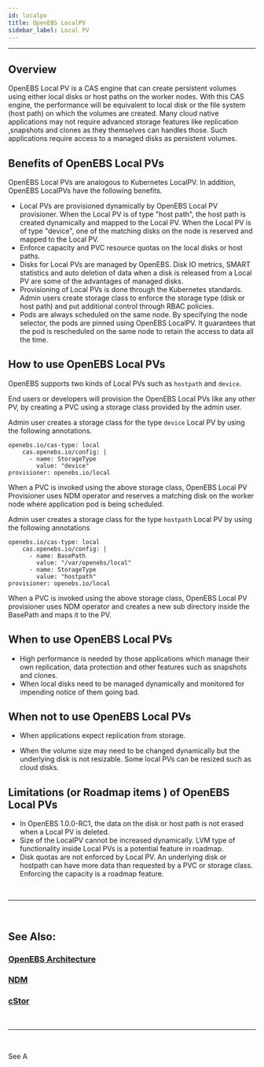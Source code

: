 ```yaml
---
id: localpv
title: OpenEBS LocalPV
sidebar_label: Local PV
---
```

------



## Overview

OpenEBS Local PV is a CAS engine that can create persistent volumes using either local disks or host paths on the worker nodes. With this CAS engine, the performance will be equivalent to local disk or the file system (host path) on which the volumes are created. Many cloud native applications may not require advanced storage features like replication ,snapshots and clones as they themselves can handles those. Such applications require access to a managed disks as persistent volumes. 



## Benefits of OpenEBS Local PVs

OpenEBS Local PVs are analogous to Kubernetes LocalPV. In addition, OpenEBS LocalPVs have the following benefits.

- Local PVs are provisioned dynamically by OpenEBS Local PV provisioner. When the Local PV is of type "host path", the host path is created dynamically and mapped to the Local PV. When the Local PV is of type "device", one of the  matching disks on the node is reserved and mapped to the Local PV.
- Enforce capacity and PVC resource quotas on the local disks or host paths. 
- Disks for Local PVs are managed by OpenEBS. Disk IO metrics, SMART statistics and auto deletion of data when a disk is released from a Local PV are some of the advantages of managed disks.
- Provisioning of Local PVs is done through the Kubernetes standards. Admin users create storage class to enforce the storage type (disk or host path) and put additional control through RBAC policies.
- Pods are always scheduled on the same node. By specifying the node selector, the pods are pinned using OpenEBS LocalPV. It guarantees that the pod is rescheduled on the same node to retain the access to data all the time.



## How to use OpenEBS Local PVs

OpenEBS supports two kinds of Local PVs such as `hostpath` and `device`.

End users or developers will provision the OpenEBS Local PVs like any other PV, by creating a PVC using a storage class provided by the admin user. 

Admin user creates a storage class for the type `device` Local PV by using the following annotations.

```
openebs.io/cas-type: local
    cas.openebs.io/config: |
      - name: StorageType
        value: "device"
provisioner: openebs.io/local
```

When a PVC is invoked using the above storage class, OpenEBS Local PV Provisioner uses NDM operator and reserves a matching disk on the worker node where application pod is being scheduled.



Admin user creates a storage class for the type `hostpath` Local PV by using the following annotations

```
openebs.io/cas-type: local
    cas.openebs.io/config: |
      - name: BasePath
        value: "/var/openebs/local"
      - name: StorageType
        value: "hostpath"
provisioner: openebs.io/local
```

When a PVC is invoked using the above storage class, OpenEBS Local PV  provisioner uses NDM operator and creates a new sub directory inside the BasePath and maps it to the PV.



## When to use OpenEBS Local PVs

- High performance is needed by those applications which manage their own replication, data protection and other features such as snapshots and clones.
- When local disks need to be managed dynamically and monitored for impending notice of them going bad.



## When not to use OpenEBS Local PVs

- When applications expect replication from storage.

- When the volume size may need to be changed dynamically but the underlying disk is not resizable. Some local PVs can be resized such as cloud disks.

  

## Limitations (or Roadmap items ) of OpenEBS Local PVs

- In OpenEBS 1.0.0-RC1, the data on the disk or host path is not erased when a Local PV is deleted.
- Size of the LocalPV cannot be increased dynamically. LVM type of functionality inside Local PVs is a potential feature in roadmap.
- Disk quotas are not enforced by Local PV. An underlying disk or hostpath can have more data than requested by a PVC or storage class. Enforcing the capacity is a roadmap feature.

<br>

<hr>
<br>

## See Also:

### [OpenEBS Architecture](/1.0.0-RC1/docs/next/architecture.html)

### [NDM](/1.0.0-RC1/docs/next/ndm.html)

### [cStor](/1.0.0-RC1/docs/next/cstor.html)

<br>

<hr>

<br>



See A

<!-- Hotjar Tracking Code for https://docs.openebs.io -->
<script>
   (function(h,o,t,j,a,r){
       h.hj=h.hj||function(){(h.hj.q=h.hj.q||[]).push(arguments)};
       h._hjSettings={hjid:785693,hjsv:6};
       a=o.getElementsByTagName('head')[0];
       r=o.createElement('script');r.async=1;
       r.src=t+h._hjSettings.hjid+j+h._hjSettings.hjsv;
       a.appendChild(r);
   })(window,document,'https://static.hotjar.com/c/hotjar-','.js?sv=');
</script>


<!-- Global site tag (gtag.js) - Google Analytics -->
<script async src="https://www.googletagmanager.com/gtag/js?id=UA-92076314-12"></script>
<script>
  window.dataLayer = window.dataLayer || [];
  function gtag(){dataLayer.push(arguments);}
  gtag('js', new Date());

  gtag('config', 'UA-92076314-12');
</script>
